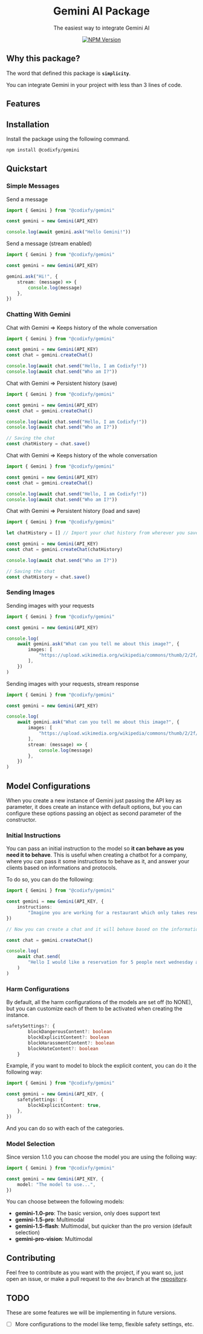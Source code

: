 <h1 align="center">Gemini AI Package</h1>
<p align="center">The easiest way to integrate Gemini AI</p>
<p align="center">
  <a aria-label="NPM Version" href="https://www.npmjs.com/package/gemini-ai">
    <img alt="NPM Version" src="https://img.shields.io/npm/v/%40codixfy%2Fgemini?style=for-the-badge&logo=npm&logoColor=white&label=NPM%20VERSION&color=black">
  </a>
</p>

## Why this package?

The word that defined this package is **`simplicity`**.

You can integrate Gemini in your project with less than 3 lines of code.

## Features

## Installation

Install the package using the following command.

```bash
npm install @codixfy/gemini
```

## Quickstart

### Simple Messages

Send a message

```ts
import { Gemini } from "@codixfy/gemini"

const gemini = new Gemini(API_KEY)

console.log(await gemini.ask("Hello Gemini!"))
```

Send a message (stream enabled)

```ts
import { Gemini } from "@codixfy/gemini"

const gemini = new Gemini(API_KEY)

gemini.ask("Hi!", {
    stream: (message) => {
        console.log(message)
    },
})
```

### Chatting With Gemini

Chat with Gemini => Keeps history of the whole conversation

```ts
import { Gemini } from "@codixfy/gemini"

const gemini = new Gemini(API_KEY)
const chat = gemini.createChat()

console.log(await chat.send("Hello, I am Codixfy!"))
console.log(await chat.send("Who am I?"))
```

Chat with Gemini => Persistent history (save)

```ts
import { Gemini } from "@codixfy/gemini"

const gemini = new Gemini(API_KEY)
const chat = gemini.createChat()

console.log(await chat.send("Hello, I am Codixfy!"))
console.log(await chat.send("Who am I?"))

// Saving the chat
const chatHistory = chat.save()
```

Chat with Gemini => Keeps history of the whole conversation

```ts
import { Gemini } from "@codixfy/gemini"

const gemini = new Gemini(API_KEY)
const chat = gemini.createChat()

console.log(await chat.send("Hello, I am Codixfy!"))
console.log(await chat.send("Who am I?"))
```

Chat with Gemini => Persistent history (load and save)

```ts
import { Gemini } from "@codixfy/gemini"

let chatHistory = [] // Import your chat history from wherever you saved it

const gemini = new Gemini(API_KEY)
const chat = gemini.createChat(chatHistory)

console.log(await chat.send("Who am I?"))

// Saving the chat
const chatHistory = chat.save()
```

### Sending Images

Sending images with your requests

```ts
import { Gemini } from "@codixfy/gemini"

const gemini = new Gemini(API_KEY)

console.log(
    await gemini.ask("What can you tell me about this image?", {
        images: [
            "https://upload.wikimedia.org/wikipedia/commons/thumb/2/2f/Google_2015_logo.svg/1200px-Google_2015_logo.svg.png",
        ],
    })
)
```

Sending images with your requests, stream response

```ts
import { Gemini } from "@codixfy/gemini"

const gemini = new Gemini(API_KEY)

console.log(
    await gemini.ask("What can you tell me about this image?", {
        images: [
            "https://upload.wikimedia.org/wikipedia/commons/thumb/2/2f/Google_2015_logo.svg/1200px-Google_2015_logo.svg.png",
        ],
        stream: (message) => {
            console.log(message)
        },
    })
)
```

## Model Configurations

When you create a new instance of Gemini just passing the API key as parameter, it does create an instance with default options, but you can configure these options passing an object as second parameter of the constructor.

### Initial Instructions

You can pass an initial instruction to the model so **it can behave as you need it to behave**. This is useful when creating a chatbot for a company, where you can pass it some instructions to behave as it, and answer your clients based on informations and protocols.

To do so, you can do the following:

```ts
import { Gemini } from "@codixfy/gemini"

const gemini = new Gemini(API_KEY, {
    instructions:
        "Imagine you are working for a restaurant which only takes reservations monday to friday from 9am to 5pm. No customer can reserve out of these days and hours, no matter what. Also, you should inform every customer after doing a reservation that there will be a $100 upfront charge required. For a reservation to be successful you will need the first and last name of the customer and the party size.",
})

// Now you can create a chat and it will behave based on the information and instructions provided.

const chat = gemini.createChat()

console.log(
    await chat.send(
        "Hello I would like a reservation for 5 people next wednesday at 6pm."
    )
)
```

### Harm Configurations

By default, all the harm configurations of the models are set off (to NONE), but you can customize each of them to be activated when creating the instance.

```ts
safetySettings?: {
        blockDangerousContent?: boolean
        blockExplicitContent?: boolean
        blockHarassmentContent?: boolean
        blockHateContent?: boolean
    }
```

Example, if you want to model to block the explicit content, you can do it the following way:

```ts
import { Gemini } from "@codixfy/gemini"

const gemini = new Gemini(API_KEY, {
    safetySettings: {
        blockExplicitContent: true,
    },
})
```

And you can do so with each of the categories.

### Model Selection

Since version 1.1.0 you can choose the model you are using the folloing way:

```ts
import { Gemini } from "@codixfy/gemini"

const gemini = new Gemini(API_KEY, {
    model: "The model to use...",
})
```

You can choose between the following models:

-   **gemini-1.0-pro**: The basic version, only does support text
-   **gemini-1.5-pro**: Multimodal
-   **gemini-1.5-flash**: Multimodal, but quicker than the pro version (default selection)
-   **gemini-pro-vision**: Multimodal

## Contributing

Feel free to contribute as you want with the project, if you want so, just open an issue, or make a pull request to the `dev` branch at the [repository](https://github.com/joni0108/Codixfy-Gemini-Npm/tree/dev).

## TODO

These are some features we will be implementing in future versions.

-   [ ] More configurations to the model like temp, flexible safety settings, etc.
